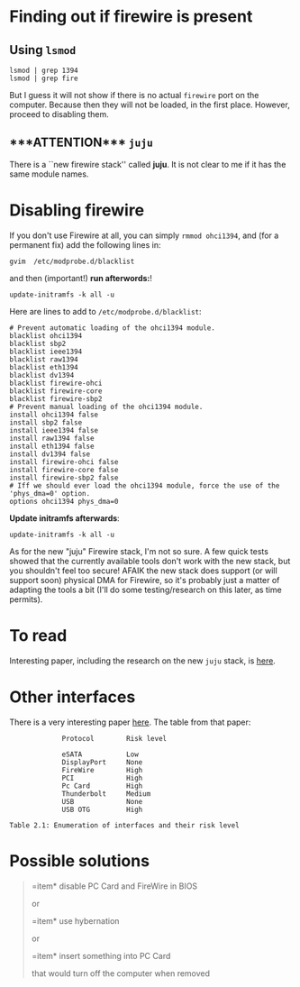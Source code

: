 # Finding out if firewire is present

## Using `lsmod`

    lsmod | grep 1394
    lsmod | grep fire

But I guess it will not show if there is no actual `firewire` port on the computer. Because then they will not be loaded, in
the first place. However, proceed to disabling them.

## \*\*\*ATTENTION\*\*\* `juju`

There is a \`\`new firewire stack'' called __juju__. It is not clear to me if it has the same module names.

# Disabling firewire

If you don't use Firewire at all, you can simply `rmmod ohci1394`, and (for a permanent fix) add the following lines in:

    gvim  /etc/modprobe.d/blacklist 

and then (important!) __run afterwords:__!

    update-initramfs -k all -u

Here are lines to add to `/etc/modprobe.d/blacklist`:

    # Prevent automatic loading of the ohci1394 module.
    blacklist ohci1394
    blacklist sbp2
    blacklist ieee1394
    blacklist raw1394
    blacklist eth1394
    blacklist dv1394
    blacklist firewire-ohci
    blacklist firewire-core
    blacklist firewire-sbp2
    # Prevent manual loading of the ohci1394 module.
    install ohci1394 false
    install sbp2 false
    install ieee1394 false
    install raw1394 false
    install eth1394 false
    install dv1394 false
    install firewire-ohci false
    install firewire-core false
    install firewire-sbp2 false
    # Iff we should ever load the ohci1394 module, force the use of the 'phys_dma=0' option.
    options ohci1394 phys_dma=0



__Update initramfs afterwards__:

    update-initramfs -k all -u

As for the new "juju" Firewire stack, I'm not so sure. A few quick tests showed that the currently available tools don't work with the new stack, but you shouldn't feel too secure! AFAIK the new stack does support (or will support soon) physical DMA for Firewire, so it's probably just a matter of adapting the tools a bit (I'll do some testing/research on this later, as time permits).

# To read

Interesting paper, including the research on the new `juju` stack, is [here](file://ieee-1394-forensics.pdf).

# Other interfaces

There is a very interesting paper [here](file://report-on-DMA-attacks.pdf). The table from that paper:

                 Protocol        Risk level

                 eSATA           Low
                 DisplayPort     None
                 FireWire        High
                 PCI             High
                 Pc Card         High
                 Thunderbolt     Medium
                 USB             None
                 USB OTG         High

    Table 2.1: Enumeration of interfaces and their risk level

# Possible solutions

> &#x3d;item\* disable PC Card and FireWire in BIOS
>
> or
>
> &#x3d;item\* use hybernation
>
> or
>
> &#x3d;item\* insert something into PC Card 
>
> that would turn off the computer when removed
